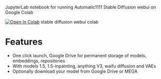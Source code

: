 JupyterLab notebook for running Automatic1111 Stable Diffusion webui on Google Colab

[![Open In Colab](https://colab.research.google.com/assets/colab-badge.svg)](https://colab.research.google.com/github/Miraculix200/StableDiffusionUI_Colab/blob/main/StableDiffusionUI_Colab.ipynb) stable diffusion webui colab

# Features
- One click launch, Google Drive for permanent storage of models, embeddings, repositories
- With models 1.5, 1.5-inpainting, anything V3, waifu diffusion and VAEs
- Optionally download your model from Google Drive or MEGA